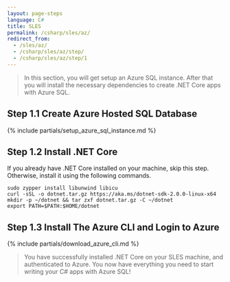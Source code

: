 ```yaml
---
layout: page-steps
language: C#
title: SLES
permalink: /csharp/sles/az/
redirect_from:
  - /sles/az/
  - /csharp/sles/az/step/
  - /csharp/sles/az/step/1
---
```


> In this section, you will get setup an Azure SQL instance. After that you will install the necessary dependencies to create .NET Core apps with Azure SQL.

## Step 1.1 Create Azure Hosted SQL Database

{% include partials/setup_azure_sql_instance.md %}

## Step 1.2 Install .NET Core

If you already have .NET Core installed on your machine, skip this step. Otherwise, install it using the following commands.

```terminal
sudo zypper install libunwind libicu
curl -sSL -o dotnet.tar.gz https://aka.ms/dotnet-sdk-2.0.0-linux-x64
mkdir -p ~/dotnet && tar zxf dotnet.tar.gz -C ~/dotnet
export PATH=$PATH:$HOME/dotnet
```

## Step 1.3 Install The Azure CLI and Login to Azure

{% include partials/download_azure_cli.md %}

> You have successfully installed .NET Core on your SLES machine, and authenticated to Azure. You now have everything you need to start writing your C# apps with Azure SQL!
